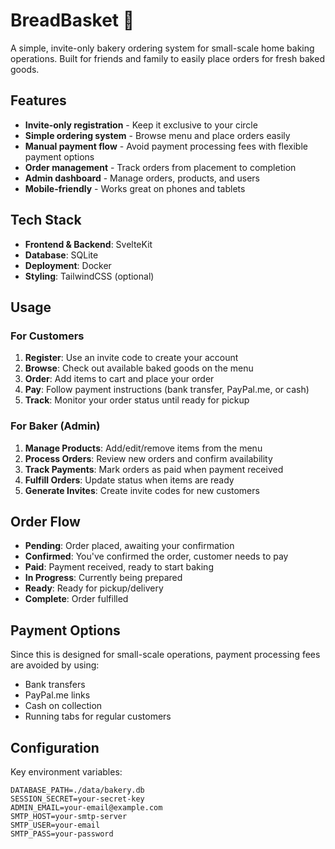 # BreadBasket 🍞

A simple, invite-only bakery ordering system for small-scale home baking operations. Built for friends and family to easily place orders for fresh baked goods.

## Features

- **Invite-only registration** - Keep it exclusive to your circle
- **Simple ordering system** - Browse menu and place orders easily
- **Manual payment flow** - Avoid payment processing fees with flexible payment options
- **Order management** - Track orders from placement to completion
- **Admin dashboard** - Manage orders, products, and users
- **Mobile-friendly** - Works great on phones and tablets

## Tech Stack

- **Frontend & Backend**: SvelteKit
- **Database**: SQLite
- **Deployment**: Docker
- **Styling**: TailwindCSS (optional)

## Usage

### For Customers

1. **Register**: Use an invite code to create your account
2. **Browse**: Check out available baked goods on the menu
3. **Order**: Add items to cart and place your order
4. **Pay**: Follow payment instructions (bank transfer, PayPal.me, or cash)
5. **Track**: Monitor your order status until ready for pickup

### For Baker (Admin)

1. **Manage Products**: Add/edit/remove items from the menu
2. **Process Orders**: Review new orders and confirm availability
3. **Track Payments**: Mark orders as paid when payment received
4. **Fulfill Orders**: Update status when items are ready
5. **Generate Invites**: Create invite codes for new customers

## Order Flow

- **Pending**: Order placed, awaiting your confirmation
- **Confirmed**: You've confirmed the order, customer needs to pay
- **Paid**: Payment received, ready to start baking
- **In Progress**: Currently being prepared
- **Ready**: Ready for pickup/delivery
- **Complete**: Order fulfilled

## Payment Options

Since this is designed for small-scale operations, payment processing fees are avoided by using:

- Bank transfers
- PayPal.me links
- Cash on collection
- Running tabs for regular customers

## Configuration

Key environment variables:

```env
DATABASE_PATH=./data/bakery.db
SESSION_SECRET=your-secret-key
ADMIN_EMAIL=your-email@example.com
SMTP_HOST=your-smtp-server
SMTP_USER=your-email
SMTP_PASS=your-password
```
